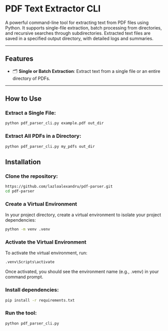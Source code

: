# PDF Text Extractor CLI

A powerful command-line tool for extracting text from PDF files using Python. It supports single-file extraction, batch processing from directories, and recursive searches through subdirectories. Extracted text files are saved in a specified output directory, with detailed logs and summaries.

---

## **Features**

- 🗂 **Single or Batch Extraction**: Extract text from a single file or an entire directory of PDFs.

---

## **How to Use**

### **Extract a Single File:**
```bash
python pdf_parser_cli.py example.pdf out_dir
```

### **Extract All PDFs in a Directory:**

```bash
python pdf_parser_cli.py my_pdfs out_dir
```

## **Installation**

### **Clone the repository:**

```bash
https://github.com/lazloalexandru/pdf-parser.git
cd pdf-parser
```

### **Create a Virtual Environment**

In your project directory, create a virtual environment to isolate your project dependencies:
```bash
python -m venv .venv
```

### **Activate the Virtual Environment**

To activate the virtual environment, run:
```bash
.venv\Scripts\activate
```

Once activated, you should see the environment name (e.g., .venv) in your command prompt.

### **Install dependencies:**

```bash
pip install -r requirements.txt
```

### **Run the tool:**

```bash
python pdf_parser_cli.py
```
